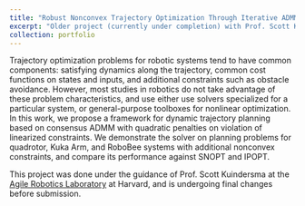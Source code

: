 ```yaml
---
title: "Robust Nonconvex Trajectory Optimization Through Iterative ADMM"
excerpt: "Older project (currently under completion) with Prof. Scott Kuindersma of the Harvard Agile Robotics Laboratory. <br/><img src='/images/robobee_traj.png' style='height:300px;'>"
collection: portfolio
---
```


Trajectory optimization problems for robotic systems tend to have common components: satisfying dynamics along the trajectory, common cost functions on states and inputs, and additional constraints such as obstacle avoidance. However, most studies in robotics do not take advantage of these problem characteristics, and use either use solvers specialized for a particular system, or general-purpose toolboxes for nonlinear optimization.
In this work, we propose a framework for dynamic trajectory planning based on consensus ADMM with quadratic penalties on violation of linearized constraints. We demonstrate the solver on planning problems for quadrotor, Kuka Arm, and RoboBee systems with additional nonconvex constraints, and compare its performance against SNOPT and IPOPT.  

This project was done under the guidance of Prof. Scott Kuindersma at the [Agile Robotics Laboratory](https://agile.seas.harvard.edu/) at Harvard, and is undergoing final changes before submission.
